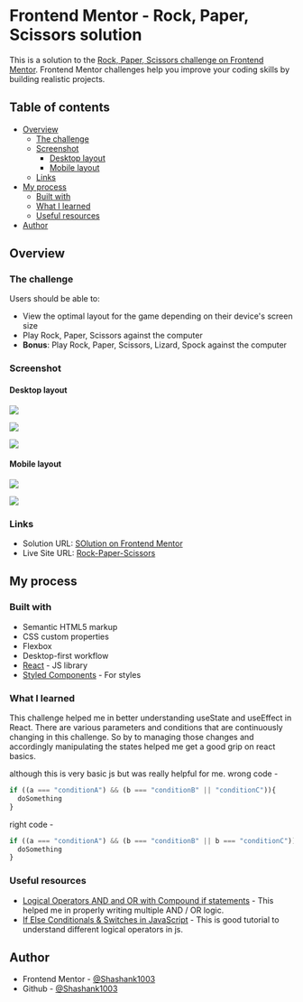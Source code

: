 # Frontend Mentor - Rock, Paper, Scissors solution

This is a solution to the [Rock, Paper, Scissors challenge on Frontend Mentor](https://www.frontendmentor.io/challenges/rock-paper-scissors-game-pTgwgvgH). Frontend Mentor challenges help you improve your coding skills by building realistic projects. 

## Table of contents

- [Overview](#overview)
  - [The challenge](#the-challenge)
  - [Screenshot](#screenshot)
    - [Desktop layout](#desktop-layout)
    - [Mobile layout](#mobile-layout)
  - [Links](#links)
- [My process](#my-process)
  - [Built with](#built-with)
  - [What I learned](#what-i-learned)
  - [Useful resources](#useful-resources)
- [Author](#author)

## Overview

### The challenge

Users should be able to:

- View the optimal layout for the game depending on their device's screen size
- Play Rock, Paper, Scissors against the computer
- **Bonus**: Play Rock, Paper, Scissors, Lizard, Spock against the computer

### Screenshot

#### Desktop layout
![](screenshots/firstScreen_normalMode.png)

![](screenshots/firstScreen_advancedMode.png)

![](screenshots/secondScreen.png)

#### Mobile layout
![](screenshots/firstScreen_mobile.png)

![](screenshots/secondScreen_mobile.png)

### Links

- Solution URL: [SOlution on Frontend Mentor](https://www.frontendmentor.io/solutions/completed-bonus-challenge-using-react-js-Tud1cDv0d)
- Live Site URL: [Rock-Paper-Scissors](https://rock-paper-scissors-fawn.vercel.app/)

## My process

### Built with

- Semantic HTML5 markup
- CSS custom properties
- Flexbox
- Desktop-first workflow
- [React](https://reactjs.org/) - JS library
- [Styled Components](https://styled-components.com/) - For styles

### What I learned

This challenge helped me in better understanding useState and useEffect in React. There are various parameters and conditions that are continuously changing in this challenge. So by to managing those changes and accordingly manipulating the states helped me get a good grip on react basics.

although this is very basic js but was really helpful for me.
wrong code -

```js
if ((a === "conditionA") && (b === "conditionB" || "conditionC")){
  doSomething
}
```
right code -

```js
if ((a === "conditionA") && (b === "conditionB" || b === "conditionC")){
  doSomething
}
```
### Useful resources

- [Logical Operators AND and OR with Compound if statements](https://www.youtube.com/watch?v=OLXyquuM05Q) - This helped me in properly writing multiple AND / OR logic.
- [If Else Conditionals & Switches in JavaScript](https://www.youtube.com/watch?v=vaZpDYOuprA&t=920s) - This is good tutorial to understand different logical operators in js. 

## Author

- Frontend Mentor - [@Shashank1003](https://www.frontendmentor.io/profile/Shashank1003)
- Github - [@Shashank1003](https://github.com/Shashank1003)
